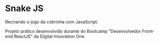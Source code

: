 # Snake JS

Recriando o jogo da cobrinha com JavaScript.

Projeto prático desenvolvido durante do Bootcamp "Desenvolvedor Front-end ReactJS" da Digital Innovation One.
